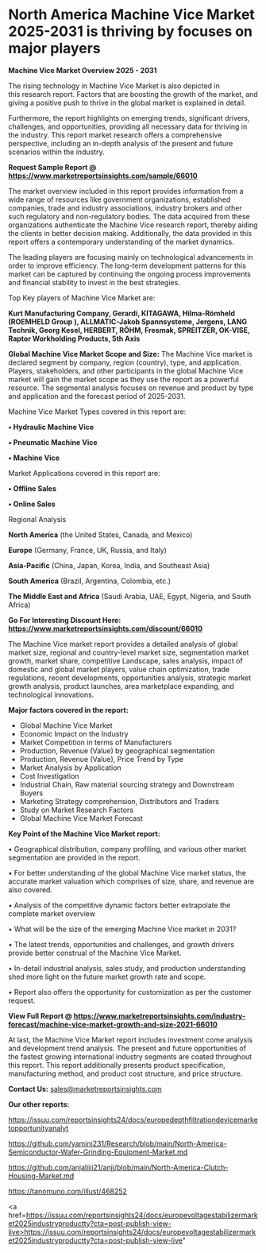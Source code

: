 # North America Machine Vice Market 2025-2031 is thriving by focuses on major players

<Strong> Machine Vice Market Overview 2025 - 2031</strong>

The rising technology in Machine Vice Market is also depicted in this research report. Factors that are boosting the growth of the market, and giving a positive push to thrive in the global market is explained in detail.

Furthermore, the report highlights on emerging trends, significant drivers, challenges, and opportunities, providing all necessary data for thriving in the industry. This report market research offers a comprehensive perspective, including an in-depth analysis of the present and future scenarios within the industry.

<strong>Request Sample Report @ <a href=https://www.marketreportsinsights.com/sample/66010>https://www.marketreportsinsights.com/sample/66010</a></strong>

The market overview included in this report provides information from a wide range of resources like government organizations, established companies, trade and industry associations, industry brokers and other such regulatory and non-regulatory bodies. The data acquired from these organizations authenticate the Machine Vice research report, thereby aiding the clients in better decision making. Additionally, the data provided in this report offers a contemporary understanding of the market dynamics.

The leading players are focusing mainly on technological advancements in order to improve efficiency. The long-term development patterns for this market can be captured by continuing the ongoing process improvements and financial stability to invest in the best strategies.

Top Key players of Machine Vice Market are:

<strong>Kurt Manufacturing Company, Gerardi, KITAGAWA, Hilma-Römheld (ROEMHELD Group ), ALLMATIC-Jakob Spannsysteme, Jergens, LANG Technik, Georg Kesel, HERBERT, RÖHM, Fresmak, SPREITZER, OK-VISE, Raptor Workholding Products, 5th Axis</strong>

<strong><b>Global Machine Vice Market Scope and Size:</b></strong>
The Machine Vice market is declared segment by company, region (country), type, and application. Players, stakeholders, and other participants in the global Machine Vice market will gain the market scope as they use the report as a powerful resource. The segmental analysis focuses on revenue and product by type and application and the forecast period of 2025-2031.

Machine Vice Market Types covered in this report are:

<strong>• Hydraulic Machine Vice

• Pneumatic Machine Vice

• Machine Vice</strong>

Market Applications covered in this report are:

<strong>• Offline Sales

• Online Sales</strong> 

Regional Analysis

<strong>North America</strong> (the United States, Canada, and Mexico)

<strong>Europe</strong> (Germany, France, UK, Russia, and Italy)

<strong>Asia-Pacific</strong> (China, Japan, Korea, India, and Southeast Asia)

<strong>South America</strong> (Brazil, Argentina, Colombia, etc.)

<strong>The Middle East and Africa</strong> (Saudi Arabia, UAE, Egypt, Nigeria, and South Africa)

<strong>Go For Interesting Discount Here: <a href=https://www.marketreportsinsights.com/discount/66010>https://www.marketreportsinsights.com/discount/66010</a></strong>

The Machine Vice market report provides a detailed analysis of global market size, regional and country-level market size, segmentation market growth, market share, competitive Landscape, sales analysis, impact of domestic and global market players, value chain optimization, trade regulations, recent developments, opportunities analysis, strategic market growth analysis, product launches, area marketplace expanding, and technological innovations.

<strong><b>Major factors covered in the report:</b></strong>
<ul>
  <li>Global Machine Vice Market </li>
  <li>Economic Impact on the Industry</li>
  <li>Market Competition in terms of Manufacturers</li>
  <li>Production, Revenue (Value) by geographical segmentation</li>
  <li>Production, Revenue (Value), Price Trend by Type</li>
  <li>Market Analysis by Application</li>
  <li>Cost Investigation</li>
  <li>Industrial Chain, Raw material sourcing strategy and Downstream Buyers</li>
  <li>Marketing Strategy comprehension, Distributors and Traders</li>
  <li>Study on Market Research Factors</li>
  <li>Global Machine Vice Market Forecast</li>
</ul>

<strong><b>Key Point of the Machine Vice Market report:</b></strong>

• Geographical distribution, company profiling, and various other market segmentation are provided in the report.

• For better understanding of the global Machine Vice market status, the accurate market valuation which comprises of size, share, and revenue are also covered.

• Analysis of the competitive dynamic factors better extrapolate the complete market overview

• What will be the size of the emerging Machine Vice market in 2031?

• The latest trends, opportunities and challenges, and growth drivers provide better construal of the Machine Vice Market.

• In-detail industrial analysis, sales study, and production understanding shed more light on the future market growth rate and scope.

• Report also offers the opportunity for customization as per the customer request.

<strong><b>View Full Report @ <a href=https://www.marketreportsinsights.com/industry-forecast/machine-vice-market-growth-and-size-2021-66010>https://www.marketreportsinsights.com/industry-forecast/machine-vice-market-growth-and-size-2021-66010</a></b></strong>


At last, the Machine Vice Market report includes investment come analysis and development trend analysis. The present and future opportunities of the fastest growing international industry segments are coated throughout this report. This report additionally presents product specification, manufacturing method, and product cost structure, and price structure.

<strong>Contact Us:</strong>
sales@marketreportsinsights.com

<strong>Our other reports:</strong>

<a href=https://issuu.com/reportsinsights24/docs/europedepthfiltrationdevicemarketopportunityanalyt>https://issuu.com/reportsinsights24/docs/europedepthfiltrationdevicemarketopportunityanalyt</a>

<a href=https://github.com/yamini231/Research/blob/main/North-America-Semiconductor-Wafer-Grinding-Equipment-Market.md>https://github.com/yamini231/Research/blob/main/North-America-Semiconductor-Wafer-Grinding-Equipment-Market.md</a>

<a href=https://github.com/anjaliiii21/anjj/blob/main/North-America-Clutch-Housing-Market.md>https://github.com/anjaliiii21/anjj/blob/main/North-America-Clutch-Housing-Market.md</a>

<a href=https://tanomuno.com/illust/468252>https://tanomuno.com/illust/468252</a>

<a href=https://issuu.com/reportsinsights24/docs/europevoltagestabilizermarket2025industryproductty?cta=post-publish-view-live>https://issuu.com/reportsinsights24/docs/europevoltagestabilizermarket2025industryproductty?cta=post-publish-view-live</a>"
